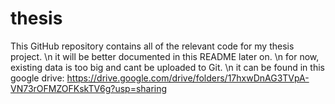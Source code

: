 # thesis

This GitHub repository contains all of the relevant code for my thesis project. \n it will be better documented in this README later on. \n for now, existing data is too big and cant be uploaded to Git. \n it can be found in this google drive: https://drive.google.com/drive/folders/17hxwDnAG3TVpA-VN73rOFMZOFKskTV6g?usp=sharing
